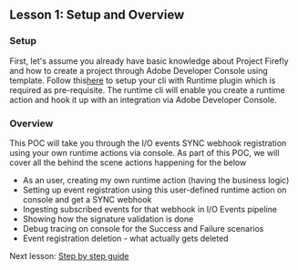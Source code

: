 ## Lesson 1: Setup and Overview

### Setup 
First, let's assume you already have basic knowledge about Project Firefly and how to create a project through Adobe Developer Console using template. Follow this[here](https://www.adobe.io/apis/experienceplatform/runtime/docs.html#!adobedocs/adobeio-runtime/master/getting-started/setup.md) to setup your cli with Runtime plugin which is required as pre-requisite. The runtime cli will enable you create a runtime action and hook it up with an integration via Adobe Developer Console. 


### Overview
This POC will take you through the I/O events SYNC webhook registration using your own runtime actions via console.
As part of this POC, we will cover all the behind the scene actions happening for the below 

- As an user, creating my own runtime action (having the business logic)
-  Setting up event registration using this user-defined runtime action on console and get a SYNC webhook
- Ingesting subscribed events for that webhook in I/O Events pipeline
- Showing how the signature validation is done 
- Debug tracing on console for the Success and Failure scenarios
- Event registration deletion - what actually gets deleted

Next lesson: [Step by step guide](lesson2.md)
